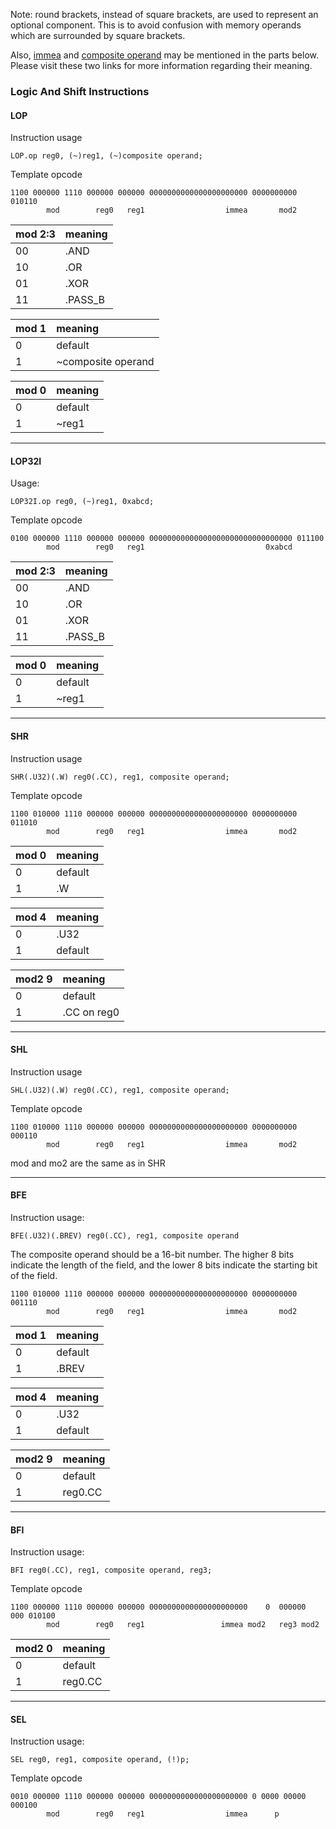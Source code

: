Note: round brackets, instead of square brackets, are used to represent an optional component. This is to avoid confusion with memory operands which are surrounded by square brackets.

Also, [immea](Opcode#imme.md) and [composite operand](SourceFormat#Composite_operand.md) may be mentioned in the parts below. Please visit these two links for more information regarding their meaning.

### Logic And Shift Instructions ###


#### LOP ####
Instruction usage
```
LOP.op reg0, (~)reg1, (~)composite operand;
```
Template opcode
```
1100 000000 1110 000000 000000 0000000000000000000000 0000000000 010110
        mod        reg0   reg1                  immea       mod2
```
|mod 2:3 |meaning|
|:-------|:------|
|00      |.AND   |
|10      |.OR    |
|01      |.XOR   |
|11      |.PASS\_B|

|mod 1|meaning|
|:----|:------|
|0    |default|
|1    |~composite operand  |


|mod 0|meaning|
|:----|:------|
|0    |default|
|1    |~reg1  |



---

#### LOP32I ####
Usage:
```
LOP32I.op reg0, (~)reg1, 0xabcd;
```
Template opcode
```
0100 000000 1110 000000 000000 00000000000000000000000000000000 011100
        mod        reg0   reg1                           0xabcd
```

|mod 2:3 |meaning|
|:-------|:------|
|00      |.AND   |
|10      |.OR    |
|01      |.XOR   |
|11      |.PASS\_B|

|mod 0|meaning|
|:----|:------|
|0    |default|
|1    |~reg1  |


---

#### SHR ####
Instruction usage
```
SHR(.U32)(.W) reg0(.CC), reg1, composite operand;
```
Template opcode
```
1100 010000 1110 000000 000000 0000000000000000000000 0000000000 011010
        mod        reg0   reg1                  immea       mod2
```
|mod 0|meaning|
|:----|:------|
|0    |default|
|1    |.W     |

|mod 4|meaning|
|:----|:------|
|0    |.U32   |
|1    |default|

|mod2 9|meaning|
|:-----|:------|
|0     |default|
|1     |.CC on reg0|


---

#### SHL ####
Instruction usage
```
SHL(.U32)(.W) reg0(.CC), reg1, composite operand;
```
Template opcode
```
1100 010000 1110 000000 000000 0000000000000000000000 0000000000 000110
        mod        reg0   reg1                  immea       mod2
```
mod and mo2 are the same as in SHR


---

#### BFE ####
Instruction usage:
```
BFE(.U32)(.BREV) reg0(.CC), reg1, composite operand
```
The composite operand should be a 16-bit number. The higher 8 bits indicate the length of the field, and the lower 8 bits indicate the starting bit of the field.

```
1100 010000 1110 000000 000000 0000000000000000000000 0000000000 001110
        mod        reg0   reg1                  immea       mod2
```

|mod 1|meaning|
|:----|:------|
|0    |default|
|1    |.BREV  |

|mod 4|meaning|
|:----|:------|
|0    |.U32   |
|1    |default|

|mod2 9|meaning|
|:-----|:------|
|0     |default|
|1     |reg0.CC|


---

#### BFI ####
Instruction usage:
```
BFI reg0(.CC), reg1, composite operand, reg3;
```
Template opcode
```
1100 000000 1110 000000 000000 0000000000000000000000    0  000000  000 010100
        mod        reg0   reg1                 immea mod2   reg3 mod2 
```
|mod2 0|meaning|
|:-----|:------|
|0     |default|
|1     |reg0.CC|


---

#### SEL ####
Instruction usage:
```
SEL reg0, reg1, composite operand, (!)p;
```
Template opcode
```
0010 000000 1110 000000 000000 0000000000000000000000 0 0000 00000 000100
        mod        reg0   reg1                  immea      p
```